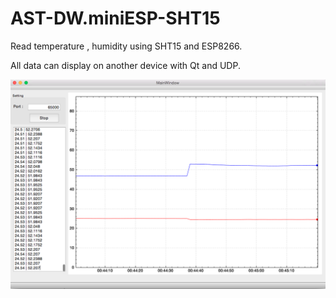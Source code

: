 # AST-DW.miniESP-SHT15

Read temperature , humidity using SHT15 and ESP8266.

All data can display on another device with Qt and UDP.

![all text](https://raw.githubusercontent.com/AppStackCC/AST-DW.miniESP-SHT15/master/example.png )
